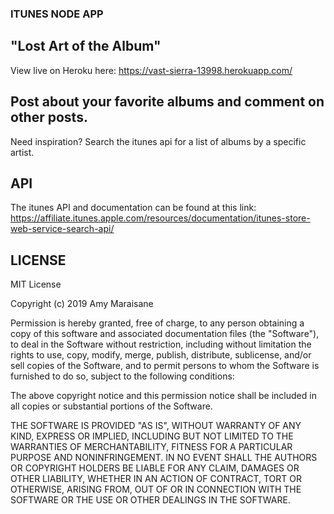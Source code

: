### ITUNES NODE APP
## "Lost Art of the Album"

View live on Heroku here: https://vast-sierra-13998.herokuapp.com/ 

## Post about your favorite albums and comment on other posts. 
Need inspiration? Search the itunes api for a list of albums by a specific artist. 


## API 
The itunes API and documentation can be found at this link: https://affiliate.itunes.apple.com/resources/documentation/itunes-store-web-service-search-api/ 

## LICENSE
MIT License

Copyright (c) 2019 Amy Maraisane

Permission is hereby granted, free of charge, to any person obtaining a copy
of this software and associated documentation files (the "Software"), to deal
in the Software without restriction, including without limitation the rights
to use, copy, modify, merge, publish, distribute, sublicense, and/or sell
copies of the Software, and to permit persons to whom the Software is
furnished to do so, subject to the following conditions:

The above copyright notice and this permission notice shall be included in all
copies or substantial portions of the Software.

THE SOFTWARE IS PROVIDED "AS IS", WITHOUT WARRANTY OF ANY KIND, EXPRESS OR
IMPLIED, INCLUDING BUT NOT LIMITED TO THE WARRANTIES OF MERCHANTABILITY,
FITNESS FOR A PARTICULAR PURPOSE AND NONINFRINGEMENT. IN NO EVENT SHALL THE
AUTHORS OR COPYRIGHT HOLDERS BE LIABLE FOR ANY CLAIM, DAMAGES OR OTHER
LIABILITY, WHETHER IN AN ACTION OF CONTRACT, TORT OR OTHERWISE, ARISING FROM,
OUT OF OR IN CONNECTION WITH THE SOFTWARE OR THE USE OR OTHER DEALINGS IN THE
SOFTWARE.
